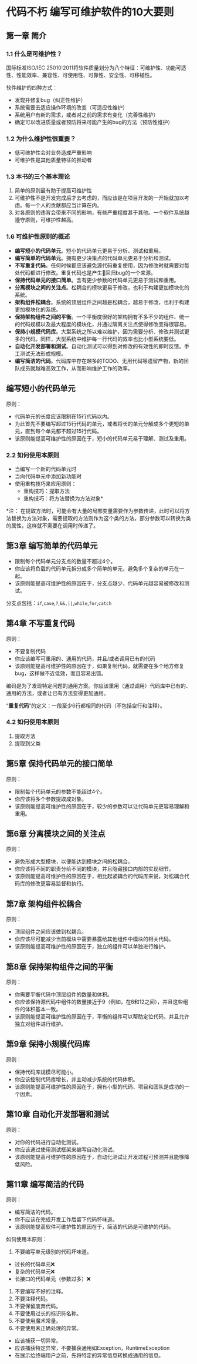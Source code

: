 # 代码不朽 编写可维护软件的10大要则

## 第一章 简介

### 1.1 什么是可维护性？

国际标准ISO/IEC 25010:2011将软件质量划分为八个特征：可维护性、功能可适性、性能效率、兼容性、可使用性、可靠性、安全性、可移植性。

软件维护的四种方式：

- 发现并修复bug（纠正性维护）
- 系统需要去适应操作环境的改变（可适应性维护）
- 系统用户有新的需求，或者对之前的需求有变化（完善性维护）
- 确定可以改进质量或者预防将来可能产生的bug的方法（预防性维护）

### 1.2 为什么维护性很重要？

- 低可维护性会对业务造成严重影响
- 可维护性是其他质量特征的推动者

### 1.3 本书的三个基本理论

1. 简单的原则最有助于提高可维护性
1. 可维护性不是开发完成后才去考虑的，而应该是在项目开发的一开始就加以考虑。每一个人的贡献都应当计算在内。
1. 对各原则的违背会带来不同的影响，有些严重程度甚于其他。一个软件系统越遵守原则，可维护性越高。

### 1.6 可维护性原则的概述

- **编写短小的代码单元**。短小的代码单元更易于分析、测试和重用。
- **编写简单的代码单元**。拥有更少决策点的代码单元更易于分析和测试。
- **不写重复代码**。任何时候都应该避免源代码重复使用，因为修改时就需要对每处代码都进行修改。重复代码也是产生回归bug的一个来源。
- **保持代码单元的接口简单**。含有更少参数的代码单元更易于测试和重用。
- **分离模块之间的关注点**。松耦合的模块更易于修改，也利于构建更加模块化的系统。
- **架构组件松耦合**。系统的顶层组件之间越是松耦合，越易于修改，也利于构建更加模块化的系统。
- **保持架构组件之间的平衡**。一个平衡度很好的架构拥有不多不少的组件、统一的代码规模以及最大程度的模块化，并通过隔离关注点使得修改变得很容易。
- **保持小规模代码库**。大型系统之所以难以维护，因为需要分析、修改并测试更多的代码。同样，大型系统中维护每一行代码的效率也比小型系统要低。
- **自动化开发部署和测试**。自动化测试可以得到对修改的有效性的即时反馈。手工测试无法形成规模。
- **编写简洁的代码**。代码库中存在越多的TODO、无用代码等遗留产物，新的团队成员就越难高效工作，从而影响维护工作的效率。

## 编写短小的代码单元

原则：

- 代码单元的长度应该限制在15行代码以内。
- 为此首先不要编写超过15行代码的单元，或者将长的单元分解成多个更短的单元，直到每个单元都不超过15行代码。
- 该原则能提高可维护性的原因在于，短小的代码单元易于理解、测试及重用。

### 2.2 如何使用本原则

- 当编写一个新的代码单元时
- 当向代码单元中添加新功能时
- 使用重构技巧来应用原则：
  + 重构技巧：提取方法
  + 重构技巧：将方法替换为方法对象*

*注： 在提取方法时，可能会有大量的局部变量需要作为参数传递，此时可以将方法替换为方法对象，需要提取的方法则作为这个类的方法，部分参数可以转换为类的属性，这样就不需要在调用时传递了。

## 第3章 编写简单的代码单元

- 限制每个代码单元分支点的数量不超过4个。
- 你应该将负载的代码单元拆分成多个简单的单元，避免多个复杂的单元在一起。
- 该原则能提高可维护性的原因在于，分支点越少，代码单元越容易被修改和测试。

分支点包括：`if`,`case`,`?`,`&&,||`,`while`,`for`,`catch`

## 第4章 不写重复代码

原则：

- 不要复制代码
- 你应该编写可重用的、通用的代码，并且/或者调用已有的代码
- 该原则能提高可维护性的原因在于，如果复制代码，就需要在多个地方修复bug，这样做不近低效，而且容易出错。

编码是为了发现特定问题的通用方案。你应该重用（通过调用）代码库中已有的、通用的方法，或者让已有方法变得更加通用。

“**重复代码**”的定义：一段至少6行都相同的代码（不包括空行和注释）。

### 4.2 如何使用本原则

1. 提取方法
1. 提取到父类

## 第5章 保持代码单元的接口简单

原则：

- 限制每个代码单元的参数不能超过4个。
- 你应该将多个参数提取成对象。
- 该原则能提高可维护性的原因在于，较少的参数可以让代码单元更容易理解和重用。

## 第6章 分离模块之间的关注点

原则：

- 避免形成大型模块，以便能达到模块之间的松耦合。
- 你应该将不同的职责分给不同的模块，并且隐藏接口内部的实现细节。
- 该原则能提高可维护性的原因在于，相比起紧耦合的代码库来说，对松耦合代码库的修改更容易监督和执行。

## 第7章 架构组件松耦合

原则：

- 顶层组件之间应该做到松耦合。
- 你应该尽可能减少当前模块中需要暴露给其他组件中模块的相关代码。
- 该原则能提高可维护性的原因在于，独立的组件可以单独进行维护。

## 第8章 保持架构组件之间的平衡

原则：

- 你需要平衡代码中顶层组件的数量和体积。
- 你应该保持源代码中组件的数量接近于9（例如，在6和12之间），并且这些组件的体积基本一致。
- 该原则能提高可维护性的原因在于，平衡的组件可以帮助定位代码，并且允许独立对组件进行维护。

## 第9章 保持小规模代码库

原则：

- 保持代码库规模尽可能小。
- 你应该控制代码库增长，并主动减少系统的代码体积。
- 该原则能提高可维护性的原因在于，拥有小型的代码、项目和团队是成功的一个因素。

## 第10章 自动化开发部署和测试

原则：

- 对你的代码进行自动化测试。
- 你应该通过使用测试框架来编写自动化测试。
- 该原则能提高可维护性的原因在于，自动化测试让开发过程可预测并且能够降低风险。

## 第11章 编写简洁的代码

原则：

- 编写简洁的代码。
- 你不应该在完成开发工作后留下代码怀味道。
- 该原则能提高软件可维护性的原因在于，简洁的代码是可维护的代码。

如何使用本原则：

1. 不要编写单元级别的代码坏味道。
  - 过长的代码单元❌
  - 复杂的代码单元❌
  - 长接口的代码单元（参数过多）❌
1. 不要编写不好的注释。
1. 不要注释代码。
1. 不要保留废弃代码。
1. 不要使用过长的标识符名称。
1. 不要使用魔术常量。
1. 不要使用未正确处理的异常。
  - 应该捕获一切异常。
  - 应该捕获特定异常，不要捕获通用如Exception，RuntimeException
  - 在展示给终端用户之前，先将特定的异常信息转换成通用的信息。
